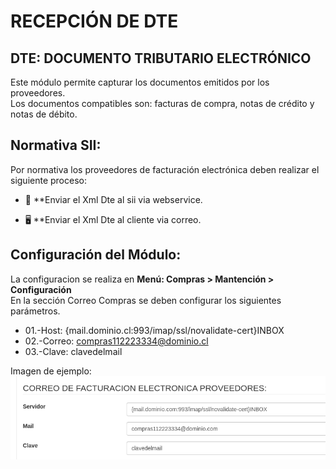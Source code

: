 # RECEPCIÓN DE DTE

## DTE: DOCUMENTO TRIBUTARIO ELECTRÓNICO

Este módulo permite capturar los documentos emitidos por los proveedores.
<br>Los documentos compatibles son: facturas de compra, notas de crédito y notas de débito.

## Normativa SII:
Por normativa los proveedores de facturación electrónica deben realizar el siguiente proceso:

-   🔲 **Enviar el Xml Dte al sii via webservice.

-   🖥 **Enviar el Xml Dte al cliente via correo. 


## Configuración del Módulo:
La configuracion se realiza en <b>Menú: Compras > Mantención > Configuración</b>
<br>En la sección Correo Compras se deben configurar los siguientes parámetros.

-   01.-Host: {mail.dominio.cl:993/imap/ssl/novalidate-cert}INBOX
-   02.-Correo: compras112223334@dominio.cl
-   03.-Clave: clavedelmail

Imagen de ejemplo:
<img src="correo_compras.png"   />

 
